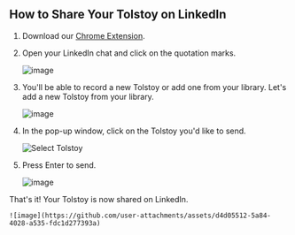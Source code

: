 ## How to Share Your Tolstoy on LinkedIn

1. Download our [Chrome Extension](https://chrome.google.com/webstore/detail/tolstoy-free-screen-and-v/lddobacmfjhpmcdapikgehklfonmnoeg?hl=en).

2. Open your LinkedIn chat and click on the quotation marks.

    ![image](https://github.com/user-attachments/assets/33e5bd08-173b-4dff-bc69-74d342437f38)

3. You'll be able to record a new Tolstoy or add one from your library. Let's add a new Tolstoy from your library.

    ![image](https://github.com/user-attachments/assets/d2051502-8098-486a-ae65-c4a84848feb5)

4. In the pop-up window, click on the Tolstoy you'd like to send.

    ![Select Tolstoy](https://downloads.intercomcdn.com/i/o/544308433/36280bc6df3e0d3ff149d1f5/image.png)

5. Press Enter to send.

    ![image](https://github.com/user-attachments/assets/89f7bd9f-8aad-4992-9d7c-2c0230cf0b51)

That's it! Your Tolstoy is now shared on LinkedIn.

    ![image](https://github.com/user-attachments/assets/d4d05512-5a84-4028-a535-fdc1d277393a)
